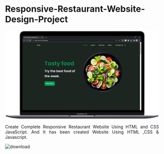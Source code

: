 # Responsive-Restaurant-Website-Design-Project

![download](assets/img/light.png)

<p style="text-align: justify;"  align="center">Create Complete Responsive Restaurant Website Using HTML and CSS JavaScript. And It has been created Website Using HTML ,CSS &amp; Javascript.</p>

![download](assets/img/dark.jpg.png)
